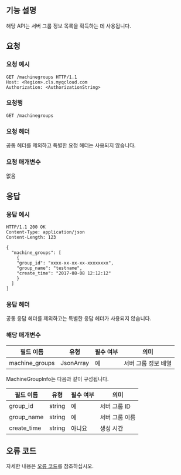 ## 기능 설명

해당 API는 서버 그룹 정보 목록을 획득하는 데 사용됩니다.

## 요청

### 요청 예시

```
GET /machinegroups HTTP/1.1
Host: <Region>.cls.myqcloud.com
Authorization: <AuthorizationString>

```

### 요청행

```
GET /machinegroups
```

### 요청 헤더

공통 헤더를 제외하고 특별한 요청 헤더는 사용되지 않습니다.

### 요청 매개변수

없음

## 응답

### 응답 예시

```
HTTP/1.1 200 OK
Content-Type: application/json
Content-Length: 123

{
  "machine_groups": [
    {
    "group_id": "xxxx-xx-xx-xx-xxxxxxxx",
    "group_name": "testname",
    "create_time": "2017-08-08 12:12:12"
    }
  ]
]
```

### 응답 헤더

공통 응답 헤더를 제외하고는 특별한 응답 헤더가 사용되지 않습니다.

### 해당 매개변수

|  필드 이름      |  유형     | 필수 여부 |        의미                    |
|-------------|-----------|---------|-------------------------------|
| machine_groups|JsonArray| 예     | 서버 그룹 정보 배열                  |

MachineGroupInfo는 다음과 같이 구성됩니다.

|  필드 이름     |  유형  | 필수 여부 |        의미                    |
|------------|--------|---------|-------------------------------|
| group_id   | string | 예      | 서버 그룹 ID                  |
| group_name | string | 예      | 서버 그룹 이름                    |
| create_time| string | 아니요      | 생성 시간                       |

## 오류 코드

자세한 내용은 [오류 코드](https://cloud.tencent.com/document/product/614/12402)를 참조하십시오.

